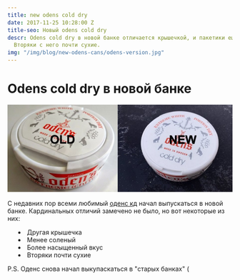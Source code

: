 ```yaml
---
title: new odens cold dry
date: 2017-11-25 10:28:00 Z
title-seo: Новый odens cold dry
descr: Odens cold dry в новой банке отличается крышечкой, и пакетики еще меньше текут.
  Вторяки с него почти сухие.
img: "/img/blog/new-odens-cans/odens-version.jpg"
---
```


<h1>Odens cold dry в новой банке</h1>
<div class="row">
	<div class="col-md-6">
		<img class="img-fluid" src="/img/blog/new-odens-cans/odens-version.jpg" alt="Odens cold dry в новой банке">
	</div>
	<div class="col-md-6">
		<p>С недавних пор всеми любимый <a href="/odens-cold-dry">оденс кд</a> начал выпускаться в новой банке. Кардинальных отличий замечено не было, но вот некоторые из них:</p>
		<ul style="list-style:disc inside">
			<li>Другая крышечка</li>
			<li>Менее соленый</li>
			<li>Более насыщенный вкус</li>
			<li>Вторяки почти сухие</li>
		</ul>
		<p>P.S. Оденс снова начал выкупаскаться в "старых банках" (</p>
	</div>
</div>